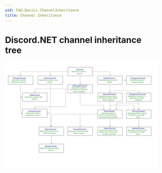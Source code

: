 ```yaml
---
uid: FAQ.Basics.ChannelInheritance
title: Channel Inheritance
---
```


# Discord.NET channel inheritance tree

![`IChannel` interface inheritance tree](images/channel-interface-tree.svg)
